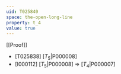 ```yaml
---
uid: T025840
space: the-open-long-line
property: t_4
value: true
---
```

[[Proof]]

* [T025838] [$T_5$|P000008]
* [I000112] [$T_5$|P000008] => [$T_4$|P000007]

